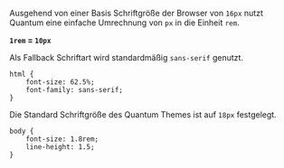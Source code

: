 Ausgehend von einer Basis Schriftgröße der Browser von `16px` nutzt Quantum eine einfache Umrechnung von `px` in die Einheit `rem`.<br>

**`1rem` = `10px`**

Als Fallback Schriftart wird standardmäßig `sans-serif` genutzt.

```
html {
	font-size: 62.5%;
	font-family: sans-serif;
}
```

Die Standard Schriftgröße des Quantum Themes ist auf `18px` festgelegt.

```
body {
	font-size: 1.8rem;
	line-height: 1.5;
}
```
